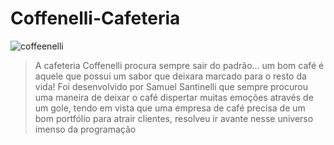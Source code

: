 # Coffenelli-Cafeteria

![coffeenelli](https://user-images.githubusercontent.com/89052474/147025355-225011b1-2eb2-45b1-93dc-0dd5a82928a1.PNG)

> A cafeteria Coffenelli procura sempre sair do padrão... um bom café é aquele que possui um sabor que deixara marcado para o resto da vida! Foi desenvolvido por Samuel Santinelli que sempre procurou uma maneira de deixar o café dispertar muitas emoções através de um gole, tendo em vista que uma empresa de café precisa de um bom portfólio para atrair clientes, resolveu ir avante nesse universo imenso da programação

